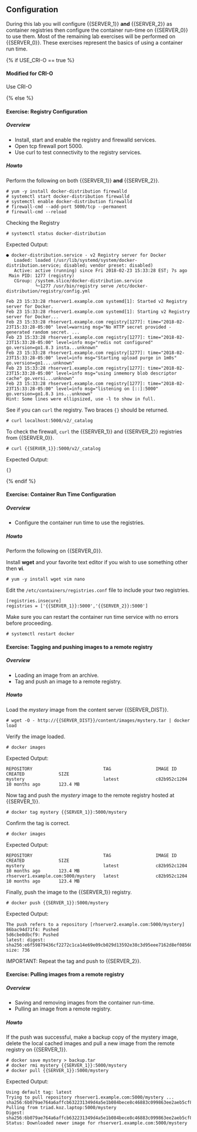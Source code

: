 ## Configuration
During this lab you will configure {{SERVER_1}} **and** {{SERVER_2}} as container registries then configure the container run-time on {{SERVER_0}} to use them. Most of the remaining lab exercises will be performed on {{SERVER_0}}. These exercises represent the basics of using a container run time.

{% if USE_CRI-O == true %}

#### Modified for CRI-O
Use CRI-O

{% else %}

#### Exercise: Registry Configuration

##### Overview 

* Install, start and enable the registry and firewalld services.
* Open tcp firewall port 5000. 
* Use curl to test connectivity to the registry services.

##### Howto

Perform the following on both {{SERVER_1}} **and** {{SERVER_2}}.

~~~shell
# yum -y install docker-distribution firewalld
# systemctl start docker-distribution firewalld
# systemctl enable docker-distribution firewalld
# firewall-cmd --add-port 5000/tcp --permanent
# firewall-cmd --reload
~~~

Checking the Registry

~~~shell
# systemctl status docker-distribution
~~~~
Expected Output:

~~~shell
● docker-distribution.service - v2 Registry server for Docker
   Loaded: loaded (/usr/lib/systemd/system/docker-distribution.service; disabled; vendor preset: disabled)
   Active: active (running) since Fri 2018-02-23 15:33:28 EST; 7s ago
 Main PID: 1277 (registry)
   CGroup: /system.slice/docker-distribution.service
           └─1277 /usr/bin/registry serve /etc/docker-distribution/registry/config.yml

Feb 23 15:33:28 rhserver1.example.com systemd[1]: Started v2 Registry server for Docker.
Feb 23 15:33:28 rhserver1.example.com systemd[1]: Starting v2 Registry server for Docker...
Feb 23 15:33:28 rhserver1.example.com registry[1277]: time="2018-02-23T15:33:28-05:00" level=warning msg="No HTTP secret provided - generated random secret. ...
Feb 23 15:33:28 rhserver1.example.com registry[1277]: time="2018-02-23T15:33:28-05:00" level=info msg="redis not configured" go.version=go1.8.3 insta...unknown"
Feb 23 15:33:28 rhserver1.example.com registry[1277]: time="2018-02-23T15:33:28-05:00" level=info msg="Starting upload purge in 1m0s" go.version=go1....unknown"
Feb 23 15:33:28 rhserver1.example.com registry[1277]: time="2018-02-23T15:33:28-05:00" level=info msg="using inmemory blob descriptor cache" go.versi...unknown"
Feb 23 15:33:28 rhserver1.example.com registry[1277]: time="2018-02-23T15:33:28-05:00" level=info msg="listening on [::]:5000" go.version=go1.8.3 ins...unknown"
Hint: Some lines were ellipsized, use -l to show in full.
~~~

See if you can `curl` the registry. Two braces `{}` should be returned.

~~~shell
# curl localhost:5000/v2/_catalog
~~~

To check the firewall, `curl` the {{SERVER_1}} and {{SERVER_2}} registries from {{SERVER_0}}.

~~~shell
# curl {{SERVER_1}}:5000/v2/_catalog
~~~

Expected Output:

~~~shell
{}
~~~~

{% endif %}

#### Exercise: Container Run Time Configuration

##### Overview

* Configure the container run time to use the registries.

##### Howto

Perform the following on {{SERVER_0}}.

Install **wget** and your favorite text editor if you wish to use something other then **vi**.

~~~shell
# yum -y install wget vim nano
~~~

Edit the `/etc/containers/registries.conf` file to include your two registries.

~~~shell
[registries.insecure]
registries = ['{{SERVER_1}}:5000','{{SERVER_2}}:5000']
~~~~

Make sure you can restart the container run time service with no errors before proceeding.

~~~shell
# systemctl restart docker
~~~

#### Exercise: Tagging and pushing images to a remote registry

##### Overview
* Loading an image from an archive. 
* Tag and push an image to a remote registry.

##### Howto

Load the *mystery* image from the content server {{SERVER_DIST}}.

~~~shell
# wget -O - http://{{SERVER_DIST}}/content/images/mystery.tar | docker load
~~~

Verify the image loaded.

~~~shell
# docker images
~~~

Expected Output:

~~~shell
REPOSITORY                           TAG                 IMAGE ID            CREATED             SIZE
mystery                              latest              c82b952c1204        10 months ago       123.4 MB
~~~

Now tag and push the *mystery* image to the remote registry hosted at {{SERVER_1}}.

~~~shell
# docker tag mystery {{SERVER_1}}:5000/mystery
~~~

Confirm the tag is correct.

~~~shell
# docker images
~~~

Expected Output:

~~~shell
REPOSITORY                           TAG                 IMAGE ID            CREATED             SIZE
mystery                              latest              c82b952c1204        10 months ago       123.4 MB
rhserver1.example.com:5000/mystery   latest              c82b952c1204        10 months ago       123.4 MB
~~~

Finally, push the image to the {{SERVER_1}} registry.

~~~shell
# docker push {{SERVER_1}}:5000/mystery
~~~

Expected Output:

~~~shell
The push refers to a repository [rhserver2.example.com:5000/mystery]
86bac94d71f4: Pushed 
5d6cbe0dbcf9: Pushed 
latest: digest: sha256:e6f59879436cf2272c1ca14e69e09cb029d13592e38c3d95eee7162d8ef08560 size: 736
~~~

IMPORTANT: Repeat the tag and push to {{SERVER_2}}.

#### Exercise: Pulling images from a remote registry

##### Overview

* Saving and removing images from the container run-time.
* Pulling an image from a remote registry.

##### Howto

If the push was successful, make a backup copy of the mystery image, delete the local cached images and pull a new image from the remote registry on {{SERVER_1}}. 

~~~shell
# docker save mystery > backup.tar
# docker rmi mystery {{SERVER_1}}:5000/mystery
# docker pull {{SERVER_1}}:5000/mystery
~~~

Expected Output:

~~~shell
Using default tag: latest
Trying to pull repository rhserver1.example.com:5000/mystery ... 
sha256:6b079ae764a6affcb632231349d4a5e1b084bece8c46883c099863ee2aeb5cf8: Pulling from triad.koz.laptop:5000/mystery
Digest: sha256:6b079ae764a6affcb632231349d4a5e1b084bece8c46883c099863ee2aeb5cf8
Status: Downloaded newer image for rhserver1.example.com:5000/mystery
~~~
